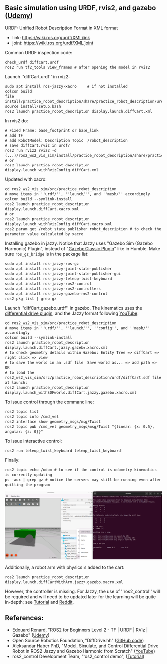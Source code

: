 ## Basic simulation using URDF, rvis2, and gazebo (<a href="https://www.udemy.com/course/ros2-tf-urdf-rviz-gazebo">Udemy</a>)
URDF: Unified Robot Description Format in XML format
- link: https://wiki.ros.org/urdf/XML/link
- joint: https://wiki.ros.org/urdf/XML/joint

Common URDF inspection code:

    check_urdf diffCart.urdf
    ros2 run tf2_tools view_frames # after opening the model in rviz2

Launch ''diffCart.urdf'' in rviz2:

    sudo apt install ros-jazzy-xacro     # if not installed
    colcon build
    file install/practice_robot_description/share/practice_robot_description/urdf/diffCart.urdf
    source install/setup.bash
    ros2 launch practice_robot_description display.launch.diffCart.xml

In rvis2 do:

    # Fixed Frame: base_footprint or base_link
    # add TF
    # add RobotModel: Description Topic: /robot_description
    # save diffCart.rviz in urdf/
    ros2 run rviz2 rviz2 -d (...)/ros2_ws2_vis_sim/install/practice_robot_description/share/practice_robot_description/diffCart.rviz
    # or
    ros2 launch practice_robot_description display.launch_withRvizConfig.diffCart.xml

Updated with xacro:

    cd ros2_ws2_vis_sim/src/practice_robot_description
    # move items in ''urdf/'', ''launch/'', and ''mesh/'' accordingly
    colcon build --symlink-install
    ros2 launch practice_robot_description display.launch.diffCart.xacro.xml
    # or 
    ros2 launch practice_robot_description display.launch_withRvizConfig.diffCart.xacro.xml
    ros2 param get /robot_state_publisher robot_description # to check the parameter value calculated by xacro

Installing gazebo in jazzy. Notice that Jazzy uses "Gazebo Sim (Gazebo Harmonic) Plugin", instead of "<a href="https://classic.gazebosim.org/tutorials?tut=ros_gzplugins">Gazebo Classic Plugin</a>" like in Humble. Make sure ``ros_gz_bridge`` is in the package list:

    sudo apt install ros-jazzy-ros-gz
    sudo apt install ros-jazzy-joint-state-publisher
    sudo apt install ros-jazzy-joint-state-publisher-gui
    sudo apt install ros-jazzy-teleop-twist-keyboard
    sudo apt install ros-jazzy-ros2-control
    sudo apt install ros-jazzy-ros2-controllers
    sudo apt install ros-jazzy-gazebo-ros2-control 
    ros2 pkg list | grep gz

Launch ''diffCart.gazebo.urdf'' in gazebo. The kinematics uses the <a href="https://github.com/gazebosim/gz-sim/blob/gz-sim8/src/systems/diff_drive/DiffDrive.hh">differential drive plugin</a>, and the Jazzy format following <a href="https://www.youtube.com/watch?v=9sjTrpxtBaE">YouTube</a>:
    
    cd ros2_ws2_vis_sim/src/practice_robot_description
    # move items in ''urdf/'', ''launch/'', ''config'', and ''mesh/'' accordingly
    colcon build --symlink-install
    ros2 launch practice_robot_description display.launch.diffCart.jazzy.gazebo.xacro.xml
    # to check geometry details within Gazebo: Entity Tree => diffCart => right click => view
    # to save the world in an .sdf file: Save world as... => add path => OK
    # to load the ros2_ws2_vis_sim/src/practice_robot_description/urdf/diffCart.sdf file at launch:
    ros2 launch practice_robot_description display.launch_withSDFworld.diffCart.jazzy.gazebo.xacro.xml 
    
To issue control through the command line:

    ros2 topic list
    ros2 topic info /cmd_vel
    ros2 interface show geometry_msgs/msg/Twist
    ros2 topic pub /cmd_vel geometry_msgs/msg/Twist "{linear: {x: 0.5}, angular: {z: 0}}"

To issue interactive control:

    ros2 run teleop_twist_keyboard teleop_twist_keyboard

Finally:

    ros2 topic echo /odom # to see if the control is odometry kinematics is correctly updating
    ps -aux | grep gz # notice the servers may still be running even after quitting the program

<img src="https://github.com/SphericalCowww/ROS_init_practice/blob/main/ros2_ws2_vis_sim/diffCart_gazebo_demo.png" width="1000">

Additionally, a robot arm with physics is added to the cart:

    ros2 launch practice_robot_description display.launch.diffCartWithArm.jazzy.gazebo.xacro.xml 

However, the controller is missing. For Jazzy, the use of ''ros2_control'' will be required and will need to be updated later for the learning will be quite in-depth; see <a href="https://control.ros.org/jazzy/doc/ros2_control_demos/doc/index.html">Tutorial</a> and <a href="https://www.reddit.com/r/ROS/comments/161s6cv/to_ros2_control_or_to_not_ros2_control/">Reddit</a>.
    
## References:
- Edouard Renard, "ROS2 for Beginners Level 2 - TF | URDF | RViz | Gazebo" (<a href="https://www.udemy.com/course/ros2-tf-urdf-rviz-gazebo">Udemy</a>)
- Open Source Robotics Foundation, "DiffDrive.hh" (<a href="https://github.com/gazebosim/gz-sim/blob/gz-sim8/src/systems/diff_drive/DiffDrive.hh">GitHub code</a>)
- Aleksandar Haber PhD, "Model, Simulate, and Control Differential Drive Robot in ROS2 Jazzy and Gazebo Harmonic from Scratch" (<a href="https://www.youtube.com/watch?v=9sjTrpxtBaE">YouTube</a>)
- ros2_control Development Team, "ros2_control demo", (<a href="https://control.ros.org/jazzy/doc/ros2_control_demos/doc/index.html">Tutorial</a>)

